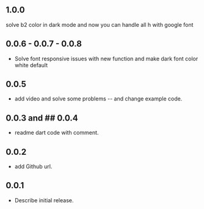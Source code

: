 ## 1.0.0
 solve b2 color in dark mode 
 and now you can handle all h with google font
## 0.0.6 - 0.0.7 - 0.0.8

* Solve font responsive issues with new function and make dark font color white default


## 0.0.5

* add video and solve some problems -- and change example code.

## 0.0.3 and ## 0.0.4

* readme dart code with comment.


## 0.0.2

* add Github url.


## 0.0.1

*  Describe initial release.

